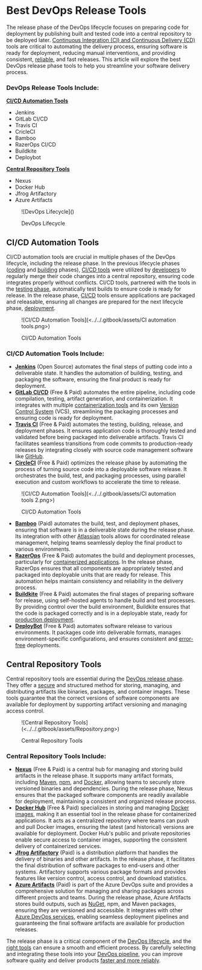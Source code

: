 # Best DevOps Release Tools

The release phase of the DevOps lifecycle focuses on preparing code for deployment by publishing built and tested code into a central repository to be deployed later. [Continuous Integration (CI) and Continuous Delivery (CD)](https://pagertree.com/learn/devops/what-is-devops/what-is-ci-cd) tools are critical to automating the delivery process, ensuring software is ready for deployment, reducing manual interventions, and providing consistent, [reliable](https://pagertree.com/learn/incident-management/sla-vs-slo-vs-sli), and fast releases. This article will explore the best DevOps release phase tools to help you streamline your software delivery process.

### DevOps Release Tools Include:

[**CI/CD Automation Tools**](best-devops-release-tools.md#cicd-automation-tools)

* Jenkins
* GitLab CI/CD
* Travis CI
* CricleCI
* Bamboo
* RazerOps CI/CD
* Buildkite
* Deploybot

[**Central Repository Tools**](best-devops-release-tools.md#central-repository-tools)

* Nexus
* Docker Hub
* Jfrog Artifactory
* Azure Artifacts

<figure>![DevOps Lifecycle](<https://lh7-rt.googleusercontent.com/docsz/AD_4nXcdVslb4ENce0wIyFv9juayKndQ8dqq8jz4Dyd0UBMv4ZdMXsgdNIhz7cIolImCaeGiUNDTcMTIWsxViw0mYdmdD2enSHXHevtukXXBbsoGiSr-PhnpJcvFoUUkAj6aTO5FzuGvA_JDBUoK9pSnmGVrJ0zm?key=S42Pz0g9rrTinpQln0scfg>)<figcaption><p>DevOps Lifecycle</p></figcaption></figure>

## CI/CD Automation Tools

CI/CD automation tools are crucial in multiple phases of the DevOps lifecycle, including the release phase. In the previous lifecycle phases ([coding](https://pagertree.com/learn/devops/best-devops-tools/best-devops-coding-tools) and [building](https://pagertree.com/learn/devops/best-devops-tools/best-devops-build-tools) phases), [CI/CD tools](https://pagertree.com/learn/devops/what-is-devops/best-ci-cd-tools) were utilized by [developers](https://pagertree.com/learn/devops/what-is-devops/what-is-a-devops-engineer) to regularly merge their code changes into a central repository, ensuring code integrates properly without conflicts. CI/CD tools, partnered with the tools in the [testing phase](https://pagertree.com/learn/devops/best-devops-tools/best-devops-testing-tools), automatically test builds to ensure code is ready for release. In the release phase, [CI/CD](https://pagertree.com/learn/devops/what-is-devops/what-is-ci-cd) tools ensure applications are packaged and releasable, ensuring all changes are prepared for the next lifecycle phase, [deployment](https://pagertree.com/learn/devops/best-devops-tools/best-devops-deployment-tools).

<figure>![CI/CD Automation Tools](<../../.gitbook/assets/CI automation tools.png>)<figcaption><p>CI/CD Automation Tools</p></figcaption></figure>

### CI/CD Automation Tools Include:

* [**Jenkins**](https://www.jenkins.io/) (Open Source) automates the final steps of putting code into a deliverable state. It handles the automation of building, testing, and packaging the software, ensuring the final product is ready for deployment.
* [**GitLab CI/CD**](https://about.gitlab.com/topics/ci-cd/) (Free & Paid) automates the entire pipeline, including code compilation, testing, artifact generation, and containerization. It integrates with multiple [containerization tools](https://pagertree.com/learn/devops/best-devops-tools/best-devops-build-tools#containerization-tools) and its own [Version Control System](https://about.gitlab.com/solutions/source-code-management/) (VCS), streamlining the packaging processes and ensuring code is ready for deployment.
* [**Travis CI**](https://www.travis-ci.com/) (Free & Paid) automates the testing, building, release, and deployment phases. It ensures application code is thoroughly tested and validated before being packaged into deliverable artifacts. Travis CI facilitates seamless transitions from code commits to production-ready releases by integrating closely with source code management software like [GitHub](https://github.com/).
* [**CircleCI**](https://circleci.com/) (Free & Paid) optimizes the release phase by automating the process of turning source code into a deployable software release. It orchestrates the build, test, and packaging processes, using parallel execution and custom workflows to accelerate the time to release.

<figure>![CI/CD Automation Tools](<../../.gitbook/assets/CI automation tools 2.png>)<figcaption><p>CI/CD Automation Tools</p></figcaption></figure>

* [**Bamboo**](https://www.atlassian.com/software/bamboo) (Paid) automates the build, test, and deployment phases, ensuring that software is in a deliverable state during the release phase. Its integration with other [Atlassian](https://www.atlassian.com/) tools allows for coordinated release management, helping teams seamlessly deploy the final product to various environments.
* [**RazerOps**](https://razorops.com/) (Free & Paid) automates the build and deployment processes, particularly for [containerized applications](https://pagertree.com/learn/docker/overview). In the release phase, RazerOps ensures that all components are appropriately tested and packaged into deployable units that are ready for release. This automation helps maintain consistency and reliability in the delivery process.
* [**Buildkite**](https://buildkite.com/) (Free & Paid) automates the final stages of preparing software for release, using self-hosted agents to handle build and test processes. By providing control over the build environment, Buildkite ensures that the code is packaged correctly and is in a deployable state, ready for [production deployment](https://pagertree.com/learn/devops/what-is-site-reliability-engineering-sre/what-is-a-canary-deployment).
* [**DeployBot**](https://deploybot.com/) (Free & Paid) automates software release to various environments. It packages code into deliverable formats, manages environment-specific configurations, and ensures consistent and [error-free](https://pagertree.com/learn/incident-management/how-to-calculate-mttr-and-other-common-incident-recovery-metrics#error-budget) deployments.



## Central Repository Tools

Central repository tools are essential during the [DevOps release phase](https://pagertree.com/learn/devops/what-is-devops/top-25-devops-interview-questions#id-4.-what-is-the-devops-lifecycle). They offer a [secure](https://pagertree.com/learn/devops/what-is-devops/what-is-a-devops-engineer#security) and structured method for storing, managing, and distributing artifacts like binaries, packages, and container images. These tools guarantee that the correct versions of software components are available for deployment by supporting artifact versioning and managing access control.

<figure>![Central Repository Tools](<../../.gitbook/assets/Repository.png>)<figcaption><p>Central Repository Tools</p></figcaption></figure>

### Central Repository Tools Include:

* [**Nexus**](https://www.sonatype.com/products/sonatype-nexus-oss) (Free & Paid) is a central hub for managing and storing build artifacts in the release phase. It supports many artifact formats, including [Maven](https://maven.apache.org/), [npm](https://www.npmjs.com/), and [Docker](https://www.docker.com/), allowing teams to securely store versioned binaries and dependencies. During the release phase, Nexus ensures that the packaged software components are readily available for deployment, maintaining a consistent and organized release process.
* [**Docker Hub**](https://hub.docker.com/) (Free & Paid) specializes in storing and managing [Docker images](https://pagertree.com/learn/docker/images), making it an essential tool in the release phase for containerized applications. It acts as a centralized repository where teams can push and pull Docker images, ensuring the latest (and historical) versions are available for deployment. Docker Hub's public and private repositories enable secure access to container images, supporting the consistent delivery of containerized services.
* [**Jfrog Artifactory**](https://jfrog.com/artifactory/) (Paid) is a distribution platform that handles the delivery of binaries and other artifacts. In the release phase, it facilitates the final distribution of software packages to end-users and other systems. Artifactory supports various package formats and provides features like version control, access control, and download statistics.
* [**Azure Artifacts**](https://azure.microsoft.com/en-us/products/devops/artifacts) (Paid) is part of the Azure DevOps suite and provides a comprehensive solution for managing and sharing packages across different projects and teams. During the release phase, Azure Artifacts stores build outputs, such as [NuGet](https://www.nuget.org/), npm, and Maven packages, ensuring they are versioned and accessible. It integrates with other [Azure DevOps services](https://azure.microsoft.com/en-us/products/devops), enabling seamless deployment pipelines and guaranteeing the final software artifacts are available for production releases.

The release phase is a critical component of the [DevOps lifecycle](https://pagertree.com/learn/devops/what-is-devops#devops-lifecycle), and the [right tools](https://pagertree.com/learn/devops/best-devops-tools/best-devops-coding-tools) can ensure a smooth and efficient process. By carefully selecting and integrating these tools into your [DevOps pipeline](https://pagertree.com/learn/devops/what-is-devops/what-is-a-devops-pipeline), you can improve software quality and deliver products [faster and more reliably](https://pagertree.com/learn/devops/what-is-devops/what-are-the-benefits-of-devops).
